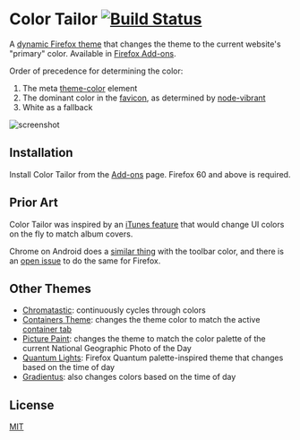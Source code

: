 # Color Tailor [![Build Status](https://travis-ci.org/dguo/color-tailor.svg?branch=master)](https://travis-ci.org/dguo/color-tailor)
A [dynamic Firefox
theme](https://developer.mozilla.org/en-US/Add-ons/Themes/Theme_concepts#Dynamic_themes)
that changes the theme to the current website's "primary" color. Available in [Firefox
Add-ons](https://addons.mozilla.org/en-US/firefox/addon/color-tailor/).

Order of precedence for determining the color:
1. The meta [theme-color](https://html.spec.whatwg.org/multipage/semantics.html#meta-theme-color) element
2. The dominant color in the [favicon](https://en.wikipedia.org/wiki/Favicon), as determined by [node-vibrant](https://github.com/akfish/node-vibrant)
3. White as a fallback

![screenshot](https://i.imgur.com/uqJqd3A.png)

## Installation
Install Color Tailor from the
[Add-ons](https://addons.mozilla.org/en-US/firefox/addon/color-tailor/) page.
Firefox 60 and above is required.

## Prior Art
Color Tailor was inspired by an [iTunes feature](https://stackoverflow.com/q/13637892/1481479) that would change UI colors on the fly to match album covers.

Chrome on Android does a [similar thing](https://developers.google.com/web/updates/2014/11/Support-for-theme-color-in-Chrome-39-for-Android) with the toolbar color, and there is an [open issue](https://bugzilla.mozilla.org/show_bug.cgi?id=1098544) to do the same for Firefox.

## Other Themes
* [Chromatastic](https://addons.mozilla.org/en-US/firefox/addon/chromatastic/): continuously cycles through colors
* [Containers Theme](https://addons.mozilla.org/en-US/firefox/addon/containers-theme/): changes the theme color to match the active [container tab](https://addons.mozilla.org/en-US/firefox/addon/multi-account-containers/)
* [Picture Paint](https://addons.mozilla.org/en-US/firefox/addon/picture-paint/): changes the theme to match the color palette of the current National Geographic Photo of the Day
* [Quantum Lights](https://addons.mozilla.org/en-US/firefox/addon/quantum-lights-dynamic/): Firefox Quantum palette-inspired theme that changes based on the time of day
* [Gradientus](https://addons.mozilla.org/en-US/firefox/addon/gradientus/): also changes colors based on the time of day

## License
[MIT](https://github.com/dguo/color-tailor/blob/master/LICENSE)
